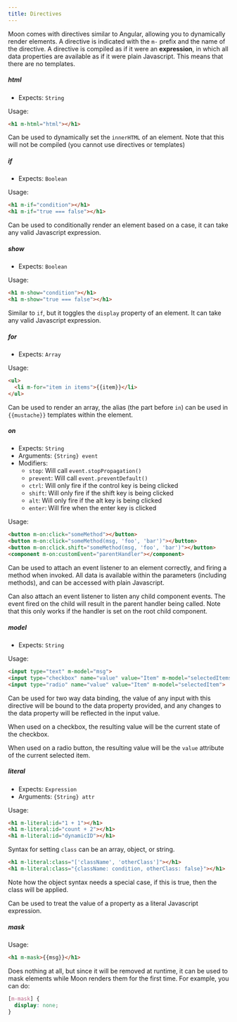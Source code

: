 ```yaml
---
title: Directives
---
```


Moon comes with directives similar to Angular, allowing you to dynamically render elements. A directive is indicated with the `m-` prefix and the name of the directive. A directive is compiled as if it were an **expression**, in which all data properties are available as if it were plain Javascript. This means that there are no templates.

##### **html**

- Expects: `String`

Usage:
```html
<h1 m-html="html"></h1>
```

Can be used to dynamically set the `innerHTML` of an element. Note that this will not be compiled (you cannot use directives or templates)

##### **if**

- Expects: `Boolean`

Usage:
```html
<h1 m-if="condition"></h1>
<h1 m-if="true === false"></h1>
```

Can be used to conditionally render an element based on a case, it can take any valid Javascript expression.

##### **show**

- Expects: `Boolean`

Usage:
```html
<h1 m-show="condition"></h1>
<h1 m-show="true === false"></h1>
```

Similar to `if`, but it toggles the `display` property of an element. It can take any valid Javascript expression.

##### **for**

- Expects: `Array`

Usage:
```html
<ul>
  <li m-for="item in items">{{item}}</li>
</ul>
```

Can be used to render an array, the alias (the part before `in`) can be used in `{{mustache}}` templates within the element.

##### **on**

- Expects: `String`
- Arguments: `{String} event`
- Modifiers:
  - `stop`: Will call `event.stopPropagation()`
  - `prevent`: Will call `event.preventDefault()`
  - `ctrl`: Will only fire if the control key is being clicked
  - `shift`: Will only fire if the shift key is being clicked
  - `alt`: Will only fire if the alt key is being clicked
  - `enter`: Will fire when the enter key is clicked

Usage:
```html
<button m-on:click="someMethod"></button>
<button m-on:click="someMethod(msg, 'foo', 'bar')"></button>
<button m-on:click.shift="someMethod(msg, 'foo', 'bar')"></button>
<component m-on:customEvent="parentHandler"></component>
```

Can be used to attach an event listener to an element correctly, and firing a method when invoked. All data is available within the parameters (including methods), and can be accessed with plain Javascript.

Can also attach an event listener to listen any child component events. The event fired on the child will result in the parent handler being called. Note that this only works if the handler is set on the root child component.

##### **model**

- Expects: `String`

Usage:
```html
<input type="text" m-model="msg">
<input type="checkbox" name="value" value="Item" m-model="selectedItems[0]">
<input type="radio" name="value" value="Item" m-model="selectedItem">
```

Can be used for two way data binding, the value of any input with this directive will be bound to the data property provided, and any changes to the data property will be reflected in the input value.

When used on a checkbox, the resulting value will be the current state of the checkbox.

When used on a radio button, the resulting value will be the `value` attribute of the current selected item.

##### **literal**

- Expects: `Expression`
- Arguments: `{String} attr`

Usage:
```html
<h1 m-literal:id="1 + 1"></h1>
<h1 m-literal:id="count + 2"></h1>
<h1 m-literal:id="dynamicID"></h1>
```

Syntax for setting `class` can be an array, object, or string.

```html
<h1 m-literal:class="['className', 'otherClass']"></h1>
<h1 m-literal:class="{className: condition, otherClass: false}"></h1>
```

Note how the object syntax needs a special case, if this is true, then the class will be applied.

Can be used to treat the value of a property as a literal Javascript expression.

##### **mask**

Usage:
```html
<h1 m-mask>{{msg}}</h1>
```

Does nothing at all, but since it will be removed at runtime, it can be used to mask elements while Moon renders them for the first time. For example, you can do:

```css
[m-mask] {
  display: none;
}
```
